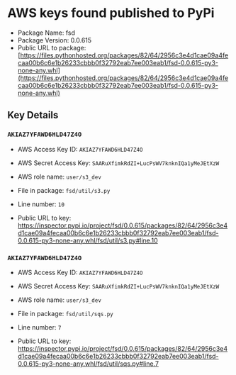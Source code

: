 # AWS keys found published to PyPi

* Package Name: fsd
* Package Version: 0.0.615
* Public URL to package: [https://files.pythonhosted.org/packages/82/64/2956c3e4d1cae09a4fecaa00b6c6e1b26233cbbb0f32792eab7ee003eab1/fsd-0.0.615-py3-none-any.whl](https://files.pythonhosted.org/packages/82/64/2956c3e4d1cae09a4fecaa00b6c6e1b26233cbbb0f32792eab7ee003eab1/fsd-0.0.615-py3-none-any.whl)

## Key Details

### `AKIAZ7YFAWD6HLD47Z4O`

* AWS Access Key ID: `AKIAZ7YFAWD6HLD47Z4O`
* AWS Secret Access Key: `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` 
* AWS role name: `user/s3_dev`
* File in package: `fsd/util/s3.py`
* Line number: `10`

* Public URL to key: https://inspector.pypi.io/project/fsd/0.0.615/packages/82/64/2956c3e4d1cae09a4fecaa00b6c6e1b26233cbbb0f32792eab7ee003eab1/fsd-0.0.615-py3-none-any.whl/fsd/util/s3.py#line.10



### `AKIAZ7YFAWD6HLD47Z4O`

* AWS Access Key ID: `AKIAZ7YFAWD6HLD47Z4O`
* AWS Secret Access Key: `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` 
* AWS role name: `user/s3_dev`
* File in package: `fsd/util/sqs.py`
* Line number: `7`

* Public URL to key: https://inspector.pypi.io/project/fsd/0.0.615/packages/82/64/2956c3e4d1cae09a4fecaa00b6c6e1b26233cbbb0f32792eab7ee003eab1/fsd-0.0.615-py3-none-any.whl/fsd/util/sqs.py#line.7


